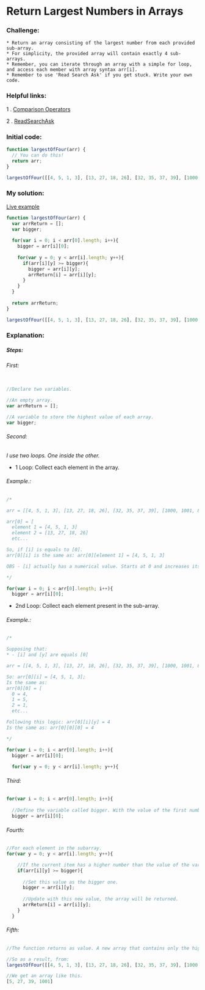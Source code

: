 # Return Largest Numbers in Arrays

### Challenge:

	* Return an array consisting of the largest number from each provided sub-array.
	* For simplicity, the provided array will contain exactly 4 sub-arrays.
	* Remember, you can iterate through an array with a simple for loop, and access each member with array syntax arr[i].
	* Remember to use 'Read Search Ask' if you get stuck. Write your own code.

### Helpful links:

  1 . [Comparison Operators](https://developer.mozilla.org/en-US/docs/Web/JavaScript/Reference/Operators/Comparison_Operators)
  
  2 . [ReadSearchAsk](https://github.com/FreeCodeCamp/freecodecamp/wiki/FreeCodeCamp-Get-Help)
  
  
### Initial code:

```javascript
function largestOfFour(arr) {
  // You can do this!
  return arr;
}

largestOfFour([[4, 5, 1, 3], [13, 27, 18, 26], [32, 35, 37, 39], [1000, 1001, 857, 1]]);
```

### My solution:

[Live example](https://jsfiddle.net/fininhop/vfynbtpL/)

```javascript
function largestOfFour(arr) {
  var arrReturn = [];
  var bigger;
  
  for(var i = 0; i < arr[0].length; i++){
    bigger = arr[i][0];
    
    for(var y = 0; y < arr[i].length; y++){  
      if(arr[i][y] >= bigger){
        bigger = arr[i][y];
        arrReturn[i] = arr[i][y];
      }
    }
  }
  
  return arrReturn;
}

largestOfFour([[4, 5, 1, 3], [13, 27, 18, 26], [32, 35, 37, 39], [1000, 1001, 857, 1]]);
```

### Explanation:

##### Steps: 

###### First: 
```javascript

//Declare two variables.

//An empty array.
var arrReturn = [];

//A variable to store the highest value of each array.
var bigger;

```

###### Second:
_I use two loops. One inside the other._

* 1 Loop: Collect each element in the array.

###### Example.:
```javascript
/*

arr = [[4, 5, 1, 3], [13, 27, 18, 26], [32, 35, 37, 39], [1000, 1001, 857, 1]]

arr[0] = [
  element 1 = [4, 5, 1, 3]
  element 2 = [13, 27, 18, 26]
  etc...

So, if [i] is equals to [0].
arr[0][i] is the same as: arr[0][element 1] = [4, 5, 1, 3]

OBS - [i] actually has a numerical value. Starts at 0 and increases its value by one for each iteration.

*/

for(var i = 0; i < arr[0].length; i++){
  bigger = arr[i][0];
```

* 2nd Loop: Collect each element present in the sub-array.

###### Example.:

```javascript
/*

Supposing that: 
* - [i] and [y] are equals [0]

arr = [[4, 5, 1, 3], [13, 27, 18, 26], [32, 35, 37, 39], [1000, 1001, 857, 1]]

So: arr[0][i] = [4, 5, 1, 3];
Is the same as:
arr[0][0] = [
  0 = 4,
  1 = 5,
  2 = 1,
  etc...

Following this logic: arr[0][i][y] = 4
Is the same as: arr[0][0][0] = 4

*/

for(var i = 0; i < arr[0].length; i++){
  bigger = arr[i][0];
  
  for(var y = 0; y < arr[i].length; y++){  
```

###### Third:

```javascript
for(var i = 0; i < arr[0].length; i++){
  
  //Define the variable called bigger. With the value of the first number of the sub-array.
  bigger = arr[i][0];
```

###### Fourth:
```javascript
//For each element in the subarray.
for(var y = 0; y < arr[i].length; y++){

    //If the current item has a higher number than the value of the variable called (bigger).
    if(arr[i][y] >= bigger){
    
      //Set this value as the bigger one.
      bigger = arr[i][y];
      
      //Update with this new value, the array will be returned.
      arrReturn[i] = arr[i][y];
    }
  }
```

###### Fifth:
```javascript
//The function returns as value. A new array that contains only the highest number of each sub-array.

//So as a result, from:
largestOfFour([[4, 5, 1, 3], [13, 27, 18, 26], [32, 35, 37, 39], [1000, 1001, 857, 1]]);

//We get an array like this.
[5, 27, 39, 1001]
```
